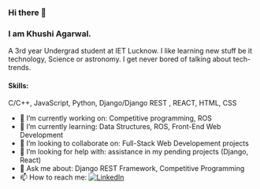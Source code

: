 ### Hi there 👋

### I am Khushi Agarwal.

A 3rd year Undergrad student at IET Lucknow. I like learning new stuff be it technology, Science or astronomy. I get never bored of talking about tech-trends. 


#### Skills: 
C/C++, JavaScript, Python, Django/Django REST , REACT, HTML, CSS

- 🔭 I’m currently working on: Competitive programming, ROS
- 🌱 I’m currently learning: Data Structures, ROS, Front-End Web Development 
- 👯 I’m looking to collaborate on: Full-Stack Web Developement projects
- 🤔 I’m looking for help with: assistance in my pending projects (Django, React)
- 💬 Ask me about: Django REST Framework, Competitive Programming
- 📫 How to reach me: [![LinkedIn][2.2]][2]

<!-- Icons -->

[1.2]: http://i.imgur.com/wWzX9uB.png (twitter icon without padding)
[2.2]: https://raw.githubusercontent.com/MartinHeinz/MartinHeinz/master/linkedin-3-16.png (LinkedIn icon without padding)

<!-- Links to your social media accounts -->

[1]: https://twitter.com/Martin_Heinz_
[2]: https://www.linkedin.com/in/khushiagarwal/
